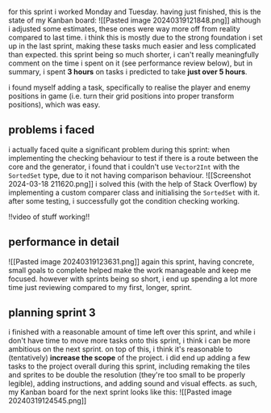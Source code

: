 for this sprint i worked Monday and Tuesday. having just finished, this is the state of my Kanban board:
![[Pasted image 20240319121848.png]]
although i adjusted some estimates, these ones were way more off from reality compared to last time. i think this is mostly due to the strong foundation i set up in the last sprint, making these tasks much easier and less complicated than expected. this sprint being so much shorter, i can't really meaningfully comment on the time i spent on it (see performance review below), but in summary, i spent **3 hours** on tasks i predicted to take **just over 5 hours**.

i found myself adding a task, specifically to realise the player and enemy positions in game (i.e. turn their grid positions into proper transform positions), which was easy.
## problems i faced
i actually faced quite a significant problem during this sprint: when implementing the checking behaviour to test if there is a route between the core and the generator, i found that i couldn't use `Vector2Int` with the `SortedSet` type, due to it not having comparison behaviour.
![[Screenshot 2024-03-18 211620.png]]
i solved this (with the help of Stack Overflow) by implementing a custom comparer class and initialising the `SortedSet` with it. after some testing, i successfully got the condition checking working.

!!video of stuff working!!
## performance in detail
![[Pasted image 20240319123631.png]]
again this sprint, having concrete, small goals to complete helped make the work manageable and keep me focused. however with sprints being so short, i end up spending a lot more time just reviewing compared to my first, longer, sprint.
## planning sprint 3
i finished with a reasonable amount of time left over this sprint, and while i don't have time to move more tasks onto this sprint, i think i can be more ambitious on the next sprint. on top of this, i think it's reasonable to (tentatively) **increase the scope** of the project. i did end up adding a few tasks to the project overall during this sprint, including remaking the tiles and sprites to be double the resolution (they're too small to be properly legible), adding instructions, and adding sound and visual effects. as such, my Kanban board for the next sprint looks like this:
![[Pasted image 20240319124545.png]]
